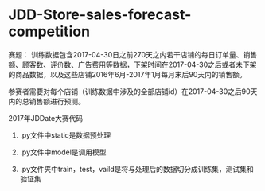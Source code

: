 # JDD-Store-sales-forecast-competition
赛题：
训练数据包含2017-04-30日之前270天之内若干店铺的每日订单量、销售额、顾客数、评价数、广告费用等数据，下架时间在2017-04-30之后或者未下架的商品数据，以及这些店铺2016年6月-2017年1月每月末后90天内的销售额。

参赛者需要对每个店铺（训练数据中涉及的全部店铺id）在2017-04-30之后90天内的总销售额进行预测。


2017年JDDate大赛代码

1. .py文件中static是数据预处理


2. .py文件中model是调用模型


3. .py文件夹中train，test，vaild是将与处理后的数据切分成训练集，测试集和验证集